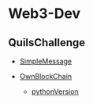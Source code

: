 # Web3-Dev

## QuilsChallenge
- [SimpleMessage](Development/QuilsChallenges/SimpleMessage)

- [OwnBlockChain](Development/QuilsChallenges/OwnBlockChain/)
    - [pythonVersion](Development/QuilsChallenges/OwnBlockChain/python_version)